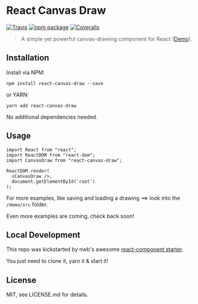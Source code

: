 # React Canvas Draw

[![Travis][build-badge]][build]
[![npm package][npm-badge]][npm]
[![Coveralls][coveralls-badge]][coveralls]

> A simple yet powerful canvas-drawing component for React ([Demo](https://mbeierl.github.io/react-canvas-draw/)).


## Installation

Install via NPM:

```
npm install react-canvas-draw --save
```

or YARN:

```
yarn add react-canvas-draw
```

No additional dependencies needed.

## Usage

```
import React from "react";
import ReactDOM from "react-dom";
import CanvasDraw from "react-canvas-draw";

ReactDOM.render(
  <CanvasDraw />,
  document.getElementById('root')
);
```

For more examples, like saving and loading a drawing ==> look into the `/demo/src` folder.

Even more examples are coming, check back soon!

## Local Development

This repo was kickstarted by nwb's awesome [react-component starter](https://github.com/insin/nwb/blob/master/docs/guides/ReactComponents.md#developing-react-components-and-libraries-with-nwb).

You just need to clone it, yarn it & start it!

## License

MIT, see LICENSE.md for details.

[build-badge]: https://img.shields.io/travis/mBeierl/react-canvas-draw/master.png?style=flat-square
[build]: https://travis-ci.org/mBeierl/react-canvas-draw
[npm-badge]: https://img.shields.io/npm/v/react-canvas-draw.png?style=flat-square
[npm]: https://www.npmjs.org/package/react-canvas-draw
[coveralls-badge]: https://img.shields.io/coveralls/mBeierl/react-canvas-draw/master.png?style=flat-square
[coveralls]: https://coveralls.io/github/mBeierl/react-canvas-draw
